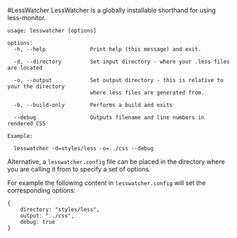 #LessWatcher
LessWatcher is a globally installable shorthand for using less-monitor. 
	
	usage: lesswatcher [options]
	
	options:
	  -h, --help              Print help (this message) and exit.
	
	  -d, --directory         Set input directory - where your .less files are located
	
	  -o, --output            Set output directory - this is relative to your the directory
	                          where less files are generated from.
	
	  -b, --build-only        Performs a build and exits
	
	  --debug                 Outputs filename and line numbers in rendered CSS
	
	Example:
	
	  lesswatcher -d=styles/less -o=../css --debug

Alternative, a `lesswatcher.config` file can be placed in the directory where you are calling it from to specify a set of options.

For example the following content in `lesswatcher.config` will set the corresponding options:

	{
		directory: "styles/less",
		output: "../css",
		debug: true
	}